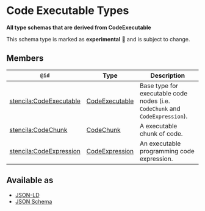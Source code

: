 # Code Executable Types

**All type schemas that are derived from CodeExecutable**

This schema type is marked as **experimental** 🧪 and is subject to change.

## Members

| `@id`                                                                     | Type                                | Description                                                                  |
| ------------------------------------------------------------------------- | ----------------------------------- | ---------------------------------------------------------------------------- |
| [stencila:CodeExecutable](https://schema.stenci.la/CodeExecutable.jsonld) | [CodeExecutable](CodeExecutable.md) | Base type for executable code nodes (i.e. `CodeChunk` and `CodeExpression`). |
| [stencila:CodeChunk](https://schema.stenci.la/CodeChunk.jsonld)           | [CodeChunk](CodeChunk.md)           | A executable chunk of code.                                                  |
| [stencila:CodeExpression](https://schema.stenci.la/CodeExpression.jsonld) | [CodeExpression](CodeExpression.md) | An executable programming code expression.                                   |

## Available as

- [JSON-LD](https://schema.stenci.la/stencila.jsonld)
- [JSON Schema](https://schema.stenci.la/v1/CodeExecutableTypes.schema.json)
